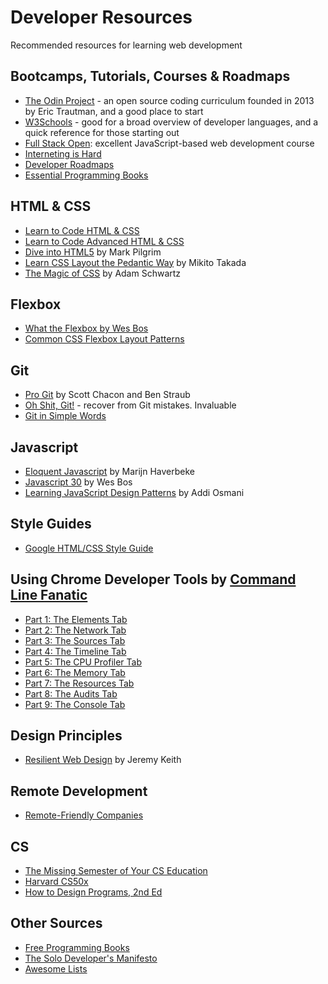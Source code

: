 # Developer Resources

Recommended resources for learning web development

## Bootcamps, Tutorials, Courses & Roadmaps

- [The Odin Project](https://www.theodinproject.com/) - an open source coding curriculum founded in 2013 by Eric Trautman, and a good place to start 
- [W3Schools](https://www.w3schools.com/html/) - good for a broad overview of developer languages, and a quick reference for those starting out
- [Full Stack Open](https://fullstackopen.com/en/): excellent JavaScript-based web development course
- [Interneting is Hard](https://www.internetingishard.com/)
- [Developer Roadmaps](https://roadmap.sh/)
- [Essential Programming Books](https://www.programming-books.io/index-grid)

## HTML & CSS

- [Learn to Code HTML & CSS](https://learn.shayhowe.com/html-css/)
- [Learn to Code Advanced HTML & CSS](https://learn.shayhowe.com/advanced-html-css/)
- [Dive into HTML5](https://diveintohtml5.info/index.html) by Mark Pilgrim
- [Learn CSS Layout the Pedantic Way](http://book.mixu.net/css/) by Mikito Takada
- [The Magic of CSS](https://adamschwartz.co/magic-of-css/) by Adam Schwartz

## Flexbox

- [What the Flexbox by Wes Bos](https://flexbox.io/)
- [Common CSS Flexbox Layout Patterns](https://tobiasahlin.com/blog/common-flexbox-patterns/)

## Git

- [Pro Git](https://git-scm.com/book/en/v2) by Scott Chacon and Ben Straub
- [Oh Shit, Git!](https://ohshitgit.com/) - recover from Git mistakes. Invaluable
- [Git in Simple Words](https://xosh.org/explain-git-in-simple-words/)

## Javascript

- [Eloquent Javascript](https://eloquentjavascript.net/) by Marijn Haverbeke
- [Javascript 30](https://javascript30.com/) by Wes Bos
- [Learning JavaScript Design Patterns](https://www.patterns.dev/posts/classic-design-patterns/) by Addi Osmani

## Style Guides

- [Google HTML/CSS Style Guide](https://google.github.io/styleguide/htmlcssguide.html)

## Using Chrome Developer Tools by [Command Line Fanatic](https://commandlinefanatic.com/)

- [Part 1: The Elements Tab](https://commandlinefanatic.com/cgi-bin/showarticle.cgi?article=art033)
- [Part 2: The Network Tab](https://commandlinefanatic.com/cgi-bin/showarticle.cgi?article=art034)
- [Part 3: The Sources Tab](https://commandlinefanatic.com/cgi-bin/showarticle.cgi?article=art035)
- [Part 4: The Timeline Tab](https://commandlinefanatic.com/cgi-bin/showarticle.cgi?article=art036)
- [Part 5: The CPU Profiler Tab](https://commandlinefanatic.com/cgi-bin/showarticle.cgi?article=art037)
- [Part 6: The Memory Tab](https://commandlinefanatic.com/cgi-bin/showarticle.cgi?article=art038)
- [Part 7: The Resources Tab](https://commandlinefanatic.com/cgi-bin/showarticle.cgi?article=art039)
- [Part 8: The Audits Tab](https://commandlinefanatic.com/cgi-bin/showarticle.cgi?article=art040)
- [Part 9: The Console Tab](https://commandlinefanatic.com/cgi-bin/showarticle.cgi?article=art041)

## Design Principles

- [Resilient Web Design](https://resilientwebdesign.com/) by Jeremy Keith

## Remote Development

- [Remote-Friendly Companies](https://github.com/remoteintech/remote-jobs)

## CS

- [The Missing Semester of Your CS Education](https://missing.csail.mit.edu/)
- [Harvard CS50x](https://cs50.harvard.edu/x/2022/)
- [How to Design Programs, 2nd Ed](https://htdp.org/2022-8-7/Book/index.html)

## Other Sources

- [Free Programming Books](https://github.com/EbookFoundation/free-programming-books)
- [The Solo Developer's Manifesto](https://github.com/fawazahmed0/the-solo-developers-manifesto)
- [Awesome Lists](https://github.com/topics/awesome)
